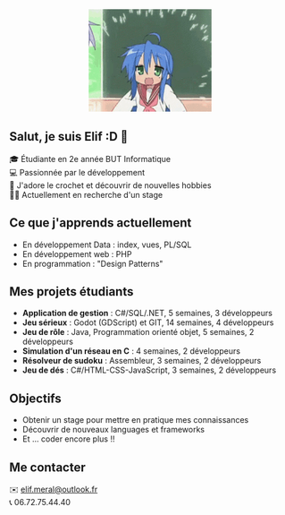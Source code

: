 <div align="center">
    <img src="Assets/hi.gif" </img>
</div>

## Salut, je suis Elif :D 👋

🎓 Étudiante en 2e année BUT Informatique <br>
💻 Passionnée par le développement <br>
🧶 J'adore le crochet et découvrir de nouvelles hobbies <br>
👩‍💻​ Actuellement en recherche d'un stage <br>

## Ce que j'apprends actuellement

- En développement Data : index, vues, PL/SQL
- En développement web : PHP
- En programmation : "Design Patterns"

## Mes projets étudiants

- **Application de gestion** : C#/SQL/.NET, 5 semaines, 3 développeurs
- **Jeu sérieux** : Godot (GDScript) et GIT, 14 semaines, 4 développeurs
- **Jeu de rôle** : Java, Programmation orienté objet, 5 semaines, 2 développeurs
- **Simulation d'un réseau en C** : 4 semaines, 2 développeurs
- **Résolveur de sudoku** : Assembleur, 3 semaines, 2 développeurs
- **Jeu de dés** : C#/HTML-CSS-JavaScript, 3 semaines, 2 développeurs

## Objectifs
- Obtenir un stage pour mettre en pratique mes connaissances
- Découvrir de nouveaux languages et frameworks
- Et ... coder encore plus !!

## Me contacter
✉️ elif.meral@outlook.fr <br>
📞​ 06.72.75.44.40
